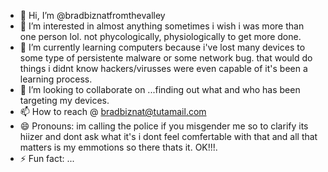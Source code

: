 - 👋 Hi, I’m @bradbiznatfromthevalley
- 👀 I’m interested in almost anything sometimes i wish i was more than one person lol. not phycologically, physiologically to get more done. 
- 🌱 I’m currently learning computers because i've lost many devices to some type of persistente malware or some network bug. that would do things i didnt know hackers/virusses were even capable of it's been a learning process.
- 💞️ I’m looking to collaborate on ...finding out what and who has been targeting my devices. 
- 📫 How to reach @   bradbiznat@tutamail.com
- 😄 Pronouns: im calling the police if you misgender me so to clarify its hiizer and dont ask what it's i dont feel comfertable with that and all that matters is my emmotions so there thats it. OK!!!.
- ⚡ Fun fact: ...

<!---
bradbiznatfromthevalley/bradbiznatfromthevalley is a ✨ special ✨ repository because its `README.md` (this file) appears on your GitHub profile.
You can click the Preview link to take a look at your changes.
--->
